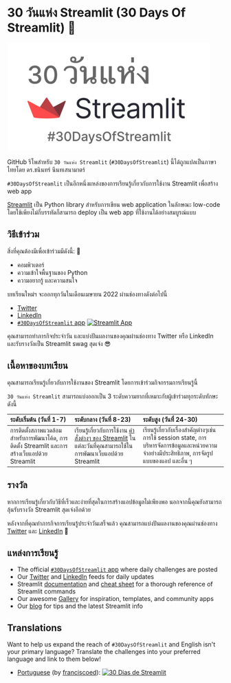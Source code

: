 # 30 วันแห่ง Streamlit (30 Days Of Streamlit) 🎈

<img src='3CF94DF2-800F-4696-BB9E-C86D38B73779.png' height=250>

GitHub รีโพสำหรับ `30 วันแห่ง Streamlit` (`#30DaysOfStreamlit`) นี้ได้ถูกแปลเป็นภาษาไทยโดย ดร.ชนินทร์ นีนทเสนามาตร์

`#30DaysOfStreamlit` เป็นอีกหนึ่งแหล่งของการเรียนรู้เกี่ยวกับการใช้งาน Streamlit เพื่อสร้าง web app

[Streamlit](https://streamlit.io) เป็น Python library สำหรับการเขียน web application ในลักษณะ low-code โดยใช้เพียงไม่กี่บรรทัดก็สามารถ deploy เป็น web app ที่ใช้งานได้อย่างสมบูรณ์แบบ


## วิธีเข้าร่วม

สิ่งที่คุณต้องมีเพื่อเข้าร่วมมีดังนี้: 🧠
- คอมพิวเตอร์
- ความเข้าใจพื้นฐานของ Python
- ความอยากรู้ และความสนใจ

บทเรียนใหม่ฯ จะออกทุกวันในเดือนเมษายน 2022 ผ่านช่องทางดังต่อไปนี้
- [Twitter](https://twitter.com/streamlit)
- [LinkedIn](https://www.linkedin.com/company/streamlit/posts/?feedView=all) 
- [`#30DaysOfStreamlit` app](https://share.streamlit.io/streamlit/30days/) [![Streamlit App](https://static.streamlit.io/badges/streamlit_badge_black_white.svg)](https://share.streamlit.io/streamlit/30days/)

คุณสามารถทำภารกิจประจำวัน และแบ่งปันผลงานของคุณผ่านช่องทาง Twitter หรือ LinkedIn และรับรางวัลเป็น Streamlit swag สุดเจ๋ง 😎

## เนื้อหาของบทเรียน

คุณสามารถเรียนรู้เกี่ยวกับการใช้งานของ Streamlit โดยการเข้าร่วมกิจกรรมการเรียนรู้นี้

`30 วันแห่ง Streamlit` สามารถแบ่งออกเป็น 3 ระดับความยากที่เหมาะกับผู้เข้าร่วมทุกระดับทักษะดังนี้

| ระดับเริ่มต้น (วันที่ 1-7) | ระดับกลาง (วันที่ 8-23) | ระดับสูง (วันที่ 24-30) |
| :---        |    :----   |          :--- |
| การติดตั้งสภาพแวดล้อมสำหรับการพัฒนาโค้ด, การติดตั้ง Streamlit และการสร้างเว็บแอปด้วย Streamlit  | เรียนรู้เกี่ยวกับการใช้งาน [คำสั่งต่างๆ ของ Streamlit](https://docs.streamlit.io/library/api-reference) ในแต่ละวันที่คุณสามารถใช้ในการพัฒนาเว็บแอปด้วย Streamlit | เรียนรู้เกี่ยวกับเรื่องสำคัญต่างๆเช่น การใช้ session state, การบริหารจัดการข้อมูลและหน่วยความจำอย่างมีประสิทธิภาพ, การจัดรูปแบบของแอป และอื่น ๆ

## รางวัล

หากการเรียนรู้เกี่ยวกับวิธีที่เร็วและง่ายที่สุดในการสร้างแอปข้อมูลไม่เพียงพอ นอกจากนี้คุณยังสามารถลุ้นรับรางวัล Streamlit สุดเจ๋งอีกด้วย

หลังจากที่คุณทำภารกิจการเรียนรู้ประจำวันเสร็จแล้ว คุณสามารถแบ่งปันผลงานของคุณผ่านช่องทาง [Twitter](https://twitter.com/streamlit) และ [LinkedIn](https://www.linkedin.com/company/streamlit/posts/?feedView=all) 🎁

## แหล่งการเรียนรู้

- The official [`#30DaysOfStreamlit` app](https://share.streamlit.io/streamlit/30days/) where daily challenges are posted
- Our [Twitter](https://twitter.com/streamlit) and [LinkedIn](https://www.linkedin.com/company/streamlit/posts/?feedView=all) feeds for daily updates
- Streamlit [documentation](https://docs.streamlit.io/) and [cheat sheet](https://docs.streamlit.io/library/cheatsheet) for a thorough reference of Streamlit commands
- Our awesome [Gallery](https://streamlit.io/gallery) for inspiration, templates, and community apps
- Our [blog](https://blog.streamlit.io/how-to-master-streamlit-for-data-science/) for tips and the latest Streamlit info

## Translations

Want to help us expand the reach of `#30DaysOfStreamlit` and English isn't your primary language? Translate the challenges into your preferred language and link to them below!

- [Portuguese](https://github.com/franciscoed/30days) (by [franciscoed](https://github.com/franciscoed)): [![30 Dias de Streamlit](https://static.streamlit.io/badges/streamlit_badge_black_white.svg)](https://share.streamlit.io/franciscoed/30days)
